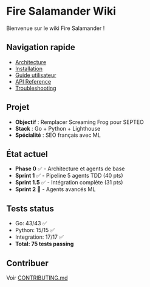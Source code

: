 # Fire Salamander Wiki

Bienvenue sur le wiki Fire Salamander !

## Navigation rapide
- [Architecture](Architecture)
- [Installation](Installation)
- [Guide utilisateur](User-Guide)
- [API Reference](API-Reference)
- [Troubleshooting](Troubleshooting)

## Projet
- **Objectif** : Remplacer Screaming Frog pour SEPTEO
- **Stack** : Go + Python + Lighthouse
- **Spécialité** : SEO français avec ML

## État actuel
- **Phase 0** ✅ - Architecture et agents de base
- **Sprint 1** ✅ - Pipeline 5 agents TDD (40 pts)
- **Sprint 1.5** ✅ - Intégration complète (31 pts)
- **Sprint 2** 🔄 - Agents avancés ML

## Tests status
- Go: 43/43 ✅
- Python: 15/15 ✅
- Integration: 17/17 ✅
- **Total: 75 tests passing**

## Contribuer
Voir [CONTRIBUTING.md](https://github.com/jeromegonz1/firesalamander/blob/main/CONTRIBUTING.md)